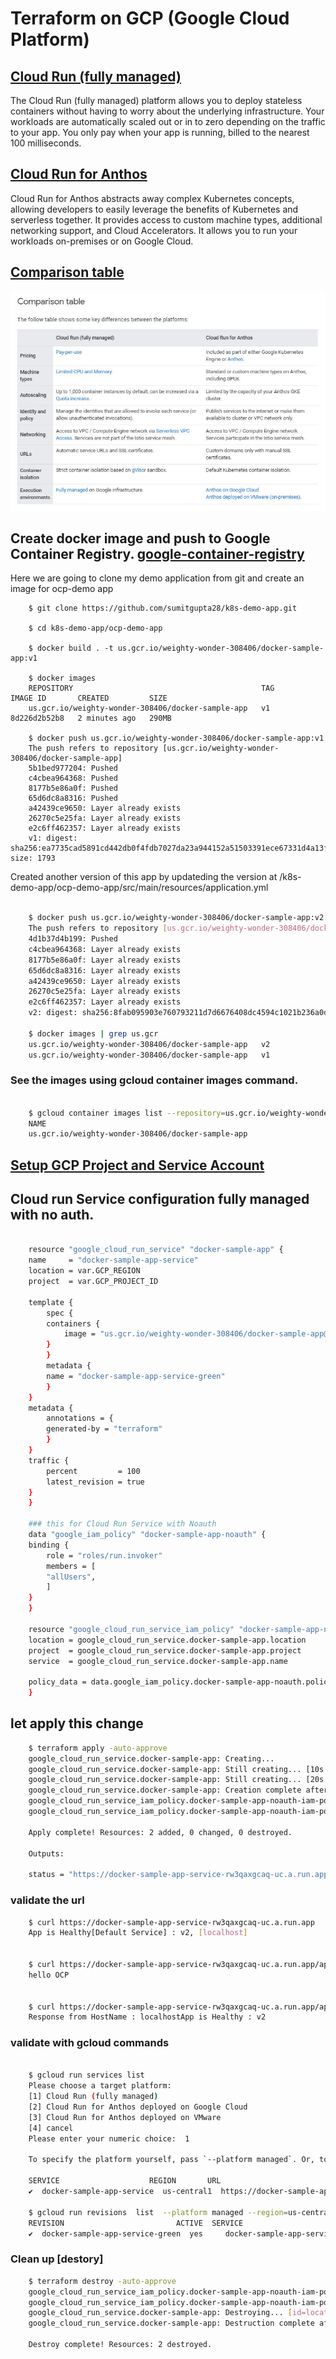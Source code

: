 # Terraform on GCP (Google Cloud Platform)


## [Cloud Run (fully managed)](https://cloud.google.com/kuberun/docs/choosing-a-platform#cloud-run-fully-managed)

The Cloud Run (fully managed) platform allows you to deploy stateless containers without having to worry about the underlying infrastructure. Your workloads are automatically scaled out or in to zero depending on the traffic to your app. You only pay when your app is running, billed to the nearest 100 milliseconds.

## [Cloud Run for Anthos](https://cloud.google.com/kuberun/docs/choosing-a-platform#cloud-run-for-anthos)

Cloud Run for Anthos abstracts away complex Kubernetes concepts, allowing developers to easily leverage the benefits of Kubernetes and serverless together. It provides access to custom machine types, additional networking support, and Cloud Accelerators. It allows you to run your workloads on-premises or on Google Cloud.

## [Comparison table](https://cloud.google.com/kuberun/docs/choosing-a-platform#comparison_table)

![cloud-run-vs-anothos.JPG](./images/cloud-run-vs-anothos.JPG)


## Create docker image and push to Google Container Registry. [google-container-registry](https://cloud.google.com/container-registry/docs/pushing-and-pulling)

Here we are going to clone my demo application from git and create an image for ocp-demo app

```
    $ git clone https://github.com/sumitgupta28/k8s-demo-app.git

    $ cd k8s-demo-app/ocp-demo-app

    $ docker build . -t us.gcr.io/weighty-wonder-308406/docker-sample-app:v1

    $ docker images
    REPOSITORY                                          TAG                IMAGE ID       CREATED         SIZE
    us.gcr.io/weighty-wonder-308406/docker-sample-app   v1                 8d226d2b52b8   2 minutes ago   290MB

    $ docker push us.gcr.io/weighty-wonder-308406/docker-sample-app:v1
    The push refers to repository [us.gcr.io/weighty-wonder-308406/docker-sample-app]
    5b1bed977204: Pushed
    c4cbea964368: Pushed
    8177b5e86a0f: Pushed
    65d6dc8a8316: Pushed
    a42439ce9650: Layer already exists
    26270c5e25fa: Layer already exists
    e2c6ff462357: Layer already exists
    v1: digest: sha256:ea7735cad5891cd442db0f4fdb7027da23a944152a51503391ece67331d4a13f size: 1793

```

Created another version of this app by updateding the version at /k8s-demo-app/ocp-demo-app/src/main/resources/application.yml

```sh

    $ docker push us.gcr.io/weighty-wonder-308406/docker-sample-app:v2
    The push refers to repository [us.gcr.io/weighty-wonder-308406/docker-sample-app]
    4d1b37d4b199: Pushed
    c4cbea964368: Layer already exists
    8177b5e86a0f: Layer already exists
    65d6dc8a8316: Layer already exists
    a42439ce9650: Layer already exists
    26270c5e25fa: Layer already exists
    e2c6ff462357: Layer already exists
    v2: digest: sha256:8fab095903e760793211d7d6676408dc4594c1021b236a0db4ea67aa221d5091 size: 1793

    $ docker images | grep us.gcr
    us.gcr.io/weighty-wonder-308406/docker-sample-app   v2                 b984deef9c4e   2 minutes ago    290MB
    us.gcr.io/weighty-wonder-308406/docker-sample-app   v1                 8d226d2b52b8   11 minutes ago   290MB

```

### See the images using gcloud container images command.

```sh

    $ gcloud container images list --repository=us.gcr.io/weighty-wonder-308406
    NAME
    us.gcr.io/weighty-wonder-308406/docker-sample-app

```

## [Setup GCP Project and Service Account](../01-gcp-setup/README.md) 

## Cloud run Service configuration fully managed with no auth.

```sh

    resource "google_cloud_run_service" "docker-sample-app" {
    name     = "docker-sample-app-service"
    location = var.GCP_REGION
    project  = var.GCP_PROJECT_ID

    template {
        spec {
        containers {
            image = "us.gcr.io/weighty-wonder-308406/docker-sample-app@sha256:8fab095903e760793211d7d6676408dc4594c1021b236a0db4ea67aa221d5091"
        }
        }
        metadata {
        name = "docker-sample-app-service-green"
        }
    }
    metadata {
        annotations = {
        generated-by = "terraform"
        }
    }
    traffic {
        percent         = 100
        latest_revision = true
    }
    }

    ### this for Cloud Run Service with Noauth
    data "google_iam_policy" "docker-sample-app-noauth" {
    binding {
        role = "roles/run.invoker"
        members = [
        "allUsers",
        ]
    }
    }

    resource "google_cloud_run_service_iam_policy" "docker-sample-app-noauth-iam-policy" {
    location = google_cloud_run_service.docker-sample-app.location
    project  = google_cloud_run_service.docker-sample-app.project
    service  = google_cloud_run_service.docker-sample-app.name

    policy_data = data.google_iam_policy.docker-sample-app-noauth.policy_data
    }

```

## let apply this change 

```sh
    $ terraform apply -auto-approve
    google_cloud_run_service.docker-sample-app: Creating...
    google_cloud_run_service.docker-sample-app: Still creating... [10s elapsed]
    google_cloud_run_service.docker-sample-app: Still creating... [20s elapsed]
    google_cloud_run_service.docker-sample-app: Creation complete after 28s [id=locations/us-central1/namespaces/weighty-wonder-308406/services/docker-sample-app-service]
    google_cloud_run_service_iam_policy.docker-sample-app-noauth-iam-policy: Creating...
    google_cloud_run_service_iam_policy.docker-sample-app-noauth-iam-policy: Creation complete after 1s [id=v1/projects/weighty-wonder-308406/locations/us-central1/services/docker-sample-app-service]

    Apply complete! Resources: 2 added, 0 changed, 0 destroyed.

    Outputs:

    status = "https://docker-sample-app-service-rw3qaxgcaq-uc.a.run.app"

```

### validate the url 

```sh
    $ curl https://docker-sample-app-service-rw3qaxgcaq-uc.a.run.app
    App is Healthy[Default Service] : v2, [localhost]


    $ curl https://docker-sample-app-service-rw3qaxgcaq-uc.a.run.app/api/hello
    hello OCP


    $ curl https://docker-sample-app-service-rw3qaxgcaq-uc.a.run.app/api/health
    Response from HostName : localhostApp is Healthy : v2
```

### validate with gcloud commands

```sh

    $ gcloud run services list
    Please choose a target platform:
    [1] Cloud Run (fully managed)
    [2] Cloud Run for Anthos deployed on Google Cloud
    [3] Cloud Run for Anthos deployed on VMware
    [4] cancel
    Please enter your numeric choice:  1

    To specify the platform yourself, pass `--platform managed`. Or, to make this the default target platform, run `gcloud config set run/platform managed`.

    SERVICE                    REGION       URL                                                        LAST DEPLOYED BY             LAST DEPLOYED AT
    ✔  docker-sample-app-service  us-central1  https://docker-sample-app-service-rw3qaxgcaq-uc.a.run.app  terraform-sa@weighty-wonder-308406.iam.gserviceaccount.com  2021-04-18T01:43:43.137605Z

    $ gcloud run revisions  list  --platform managed --region=us-central1
    REVISION                         ACTIVE  SERVICE                    DEPLOYED                 DEPLOYED BY
    ✔  docker-sample-app-service-green  yes     docker-sample-app-service  2021-04-18 01:43:23 UTC  terraform-sa@weighty-wonder-308406.iam.gserviceaccount.com

```


### Clean up [destory]

```sh
    $ terraform destroy -auto-approve
    google_cloud_run_service_iam_policy.docker-sample-app-noauth-iam-policy: Destroying... [id=v1/projects/weighty-wonder-308406/locations/us-central1/services/docker-sample-app-service]
    google_cloud_run_service_iam_policy.docker-sample-app-noauth-iam-policy: Destruction complete after 1s
    google_cloud_run_service.docker-sample-app: Destroying... [id=locations/us-central1/namespaces/weighty-wonder-308406/services/docker-sample-app-service]
    google_cloud_run_service.docker-sample-app: Destruction complete after 1s

    Destroy complete! Resources: 2 destroyed.
```